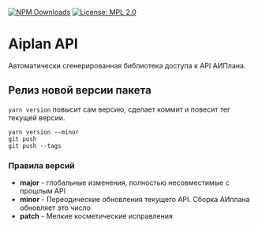[![NPM Downloads](https://img.shields.io/npm/v/@aisa-it/aiplan-api-ts)](https://www.npmjs.com/package/@aisa-it/aiplan-api-ts) [![License: MPL 2.0](https://img.shields.io/badge/License-MPL_2.0-brightgreen.svg)](https://opensource.org/licenses/MPL-2.0)
# Aiplan API
Автоматически сгенерированная библиотека доступа к API АИПлана.

## Релиз новой версии пакета
`yarn version` повысит сам версию, сделает коммит и повесит тег текущей версии.
```
yarn version --minor
git push
git push --tags
```
### Правила версий
- **major** - глобальные изменения, полностью несовместимые с прошлым API
- **minor** - Переодические обновления текущего API. Сборка АИплана обновляет это число
- **patch** - Мелкие косметические исправления
